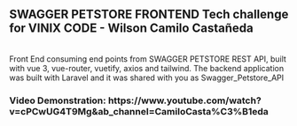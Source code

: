 <h2> SWAGGER PETSTORE FRONTEND Tech challenge for VINIX CODE - Wilson Camilo Castañeda </h2>
<br>
    Front End consuming end points from SWAGGER PETSTORE REST API, built with vue 3, vue-router, vuetify, axios and tailwind.
    The backend application was built with Laravel and it was shared with you as Swagger_Petstore_API
<b3>
<h3>Video Demonstration: https://www.youtube.com/watch?v=cPCwUG4T9Mg&ab_channel=CamiloCasta%C3%B1eda</h3>
